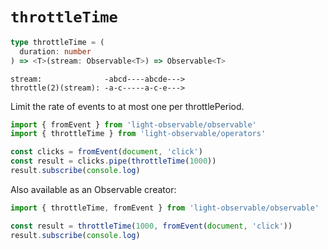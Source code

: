 # `throttleTime`
```typescript
type throttleTime = (
  duration: number
) => <T>(stream: Observable<T>) => Observable<T>
```

```
stream:              -abcd----abcde--->
throttle(2)(stream): -a-c-----a-c-e--->
```

Limit the rate of events to at most one per throttlePeriod.

```typescript
import { fromEvent } from 'light-observable/observable'
import { throttleTime } from 'light-observable/operators'

const clicks = fromEvent(document, 'click')
const result = clicks.pipe(throttleTime(1000))
result.subscribe(console.log)
```

Also available as an Observable creator:
```typescript
import { throttleTime, fromEvent } from 'light-observable/observable'

const result = throttleTime(1000, fromEvent(document, 'click'))
result.subscribe(console.log)
```

